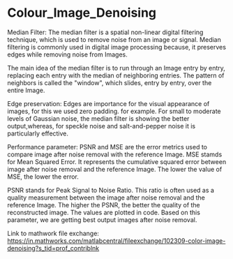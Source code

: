 # Colour_Image_Denoising

Median Filter: 
The median filter is a spatial non-linear digital filtering technique, which is used to remove noise from an image or signal. Median filtering is commonly used in digital image processing because, it preserves edges while removing noise from Images.

The main idea of the median filter is to run through an Image entry by entry, replacing each entry with the median of neighboring entries. The pattern of neighbors is called the "window", which slides, entry by entry, over the entire Image.

Edge preservation: 
Edges are importance for the visual appearance of images, for this we used zero padding. for example. For small to moderate levels of Gaussian noise, the median filter is showing the better output,whereas, for speckle noise and salt-and-pepper noise it is particularly effective.

Performance parameter: 
PSNR and MSE are the error metrics used to compare image after noise removal with the  reference Image.
MSE stamds for Mean Squared Error. It represents the cumulative squared error between image after noise removal and the  reference Image.
The lower the value of MSE, the lower the error.

PSNR stands for Peak Signal to Noise Ratio. This ratio is often used as a quality measurement between the image after noise removal and the  reference Image.
The higher the PSNR, the better the quality of the reconstructed image.
The values are plotted in code.
Based on this parameter, we are getting best output images after noise removal.


Link to mathwork file exchange:
https://in.mathworks.com/matlabcentral/fileexchange/102309-color-image-denoising?s_tid=prof_contriblnk
